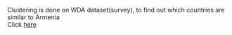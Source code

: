 Clustering is done on WDA dataset(survey), to find out which countries are similar to Armenia<br>
 Click <a href="https://github.com/Vazgen-Tadevosyan/Data_Mining-Machine_Learning/blob/master/CLustering/Clustering.pdf">here</a>


